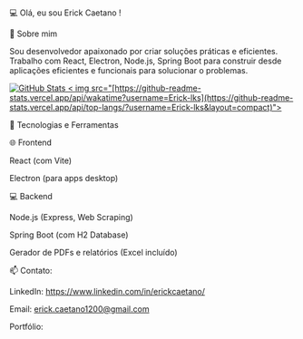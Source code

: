 
💻 Olá, eu sou Erick Caetano !

🚀 Sobre mim

Sou desenvolvedor apaixonado por criar soluções práticas e eficientes. Trabalho com React, Electron, Node.js, Spring Boot  para construir desde aplicações eficientes e funcionais para solucionar o problemas.

<div>
<a href="https://github-readme-stats.vercel.app/api?username=Erick-lks&show_icons=true&theme=light">
  <img src="https://github-readme-stats.vercel.app/api?username=Erick-lks&show_icons=true&theme=light" alt="GitHub Stats">
  < img src="[https://github-readme-stats.vercel.app/api/wakatime?username=Erick-lks](https://github-readme-stats.vercel.app/api/top-langs/?username=Erick-lks&layout=compact)">
</a>
   
</div>

🔧 Tecnologias e Ferramentas

🌐 Frontend

React (com Vite)

Electron (para apps desktop)

💻 Backend

Node.js (Express, Web Scraping)

Spring Boot (com H2 Database)

Gerador de PDFs e relatórios (Excel incluído)

📫 Contato:

LinkedIn: https://www.linkedin.com/in/erickcaetano/

Email: erick.caetano1200@gmail.com

Portfólio: 



  
